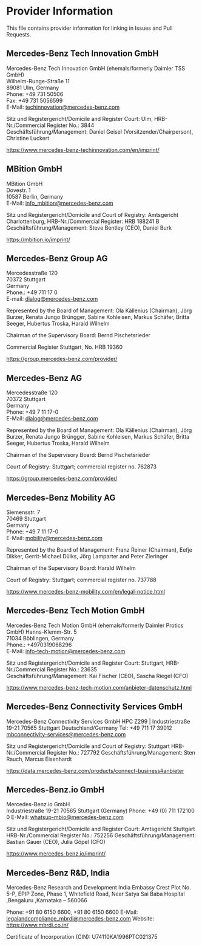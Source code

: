 # Provider Information

This file contains provider information for linking in Issues and Pull Requests.


## Mercedes-Benz Tech Innovation GmbH

Mercedes-Benz Tech Innovation GmbH (ehemals/formerly Daimler TSS GmbH)  
Wilhelm-Runge-Straße 11  
89081 Ulm, Germany  
Phone: +49 731 50506  
Fax: +49 731 5056599  
E-Mail: techinnovation@mercedes-benz.com

Sitz und Registergericht/Domicile and Register Court: Ulm, HRB-Nr./Commercial Register No.: 3844  
Geschäftsführung/Management: Daniel Geisel (Vorsitzender/Chairperson), Christine Luckert

<https://www.mercedes-benz-techinnovation.com/en/imprint/>

## MBition GmbH

MBition GmbH  
Dovestr. 1  
10587 Berlin, Germany  
E-Mail: info_mbition@mercedes-benz.com  

Sitz und Registergericht/Domicile and Court of Registry: Amtsgericht Charlottenburg, HRB-Nr./Commercial Register: HRB 188241 B   
Geschäftsführung/Management: Steve Bentley (CEO), Daniel Burk

<https://mbition.io/imprint/>

## Mercedes-Benz Group AG

Mercedesstraße 120  
70372 Stuttgart   
Germany   
Phone.: +49 711 17 0   
E-mail: dialog@mercedes-benz.com  

Represented by the Board of Management:
Ola Källenius (Chairman), Jörg Burzer, Renata Jungo Brüngger, Sabine Kohleisen, Markus Schäfer, Britta Seeger, Hubertus Troska, Harald Wilhelm

Chairman of the Supervisory Board: Bernd Pischetsrieder

Commercial Register Stuttgart, No. HRB 19360

<https://group.mercedes-benz.com/provider/>

## Mercedes-Benz AG

Mercedesstraße 120  
70372 Stuttgart  
Germany  
Phone: +49 7 11 17-0  
E-Mail: dialog@mercedes-benz.com  

Represented by the Board of Management:
Ola Källenius (Chairman), Jörg Burzer, Renata Jungo Brüngger, Sabine Kohleisen, Markus Schäfer, Britta Seeger, Hubertus Troska, Harald Wilhelm

Chairman of the Supervisory Board: Bernd Pischetsrieder

Court of Registry: Stuttgart; commercial register no. 762873

<https://group.mercedes-benz.com/provider/>

## Mercedes-Benz Mobility AG

Siemensstr. 7  
70469 Stuttgart  
Germany  
Phone: +49 7 11 17-0  
E-Mail: mobility@mercedes-benz.com  

Represented by the Board of Management:
Franz Reiner (Chairman), Eefje Dikker, Gerrit-Michael Dülks, Jörg Lamparter and Peter Zieringer

Chairman of the Supervisory Board: Harald Wilhelm

Court of Registry: Stuttgart; commercial register no. 737788

<https://www.mercedes-benz-mobility.com/en/legal-notice.html>


## Mercedes-Benz Tech Motion GmbH

Mercedes-Benz Tech Motion GmbH (ehemals/formerly Daimler Protics GmbH) 
Hanns-Klemm-Str. 5   
71034 Böblingen, Germany   
Phone.: +4970319068296   
E-Mail: info-tech-motion@mercedes-benz.com
  

Sitz und Registergericht/Domicile and Register Court: Stuttgart, HRB-Nr./Commercial Register No.: 23635  
Geschäftsführung/Management: Kai Fischer (CEO), Sascha Riegel  (CFO)

<https://www.mercedes-benz-tech-motion.com/anbieter-datenschutz.html>

## Mercedes-Benz Connectivity Services GmbH

Mercedes-Benz Connectivity Services GmbH
HPC Z299 | Industriestraße 19-21
70565 Stuttgart
Deutschland/Germany
Tel: +49 711 17 39012
mbconnectivity-services@mercedes-benz.com

Sitz und Registergericht/Domicile and Court of Registry: Stuttgart HRB-Nr./Commercial Register No.: 727792
Geschäftsführung/Management: Sten Rauch, Marcus Eisenhardt

<https://data.mercedes-benz.com/products/connect-business#anbieter>

## Mercedes-Benz.io GmbH

Mercedes-Benz.io GmbH   
Industriestraße 19-21 
70565 Stuttgart (Germany)
Phone: +49 (0) 711 172100 0
E-Mail: whatsup-mbio@mercedes-benz.com


Sitz und Registergericht/Domicile and Register Court: Amtsgericht Stuttgart HRB-Nr./Commercial Register No.: 752256
Geschäftsführung/Management: Bastian Gauer (CEO), Julia Göpel (CFO)

https://www.mercedes-benz.io/imprint/

## Mercedes-Benz R&D, India

Mercedes-Benz Research and Development India
Embassy Crest
Plot No. 5-P, EPIP Zone, Phase 1, Whitefield Road,
Near Satya Sai Baba Hospital ,Bengaluru ,Karnataka – 560066

Phone: +91 80 6150 6600, +91 80 6150 6600
E-Mail: legalandcompliance_mbrdi@mercedes-benz.com
Website: https://www.mbrdi.co.in/
 
Certificate of Incorporation (CIN): U74110KA1996PTC021375
